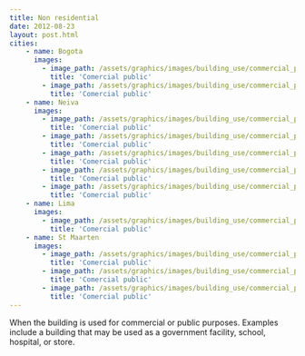 ```yaml
---
title: Non residential
date: 2012-08-23
layout: post.html
cities:
    - name: Bogota
      images:
        - image_path: /assets/graphics/images/building_use/commercial_public_bogota_01.jpg
          title: 'Comercial public'
        - image_path: /assets/graphics/images/building_use/commercial_public_bogota_02.jpg
          title: 'Comercial public'
    - name: Neiva
      images:
        - image_path: /assets/graphics/images/building_use/commercial_public_neiva_01.png
          title: 'Comercial public'
        - image_path: /assets/graphics/images/building_use/commercial_public_neiva_02.png
          title: 'Comercial public'
        - image_path: /assets/graphics/images/building_use/commercial_public_neiva_03.png
          title: 'Comercial public'
        - image_path: /assets/graphics/images/building_use/commercial_public_neiva_04.png
          title: 'Comercial public'
        - image_path: /assets/graphics/images/building_use/commercial_public_neiva_05.png
          title: 'Comercial public'
    - name: Lima
      images:
        - image_path: /assets/graphics/images/building_use/commercial_public_lima_01.png
          title: 'Comercial public'
    - name: St Maarten
      images:
        - image_path: /assets/graphics/images/building_use/commercial_public_st_maarten_01.png
          title: 'Comercial public'
        - image_path: /assets/graphics/images/building_use/commercial_public_st_maarten_02.png
          title: 'Comercial public'
        - image_path: /assets/graphics/images/building_use/commercial_public_st_maarten_03.png
          title: 'Comercial public'
---
```

When the building is used for commercial or public purposes. Examples include a building that may be used as a government facility, school, hospital, or store.